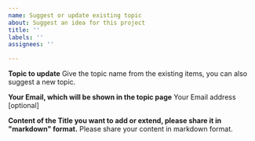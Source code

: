 ```yaml
---
name: Suggest or update existing topic
about: Suggest an idea for this project
title: ''
labels: ''
assignees: ''

---
```


**Topic to update**
Give the topic name from the existing items, you can also suggest a new topic.

**Your Email, which will be shown in the topic page**
Your Email address [optional]

**Content of the Title you want to add or extend, please share it in "markdown" format.**
Please share your content in markdown format.
